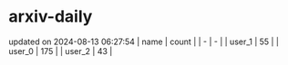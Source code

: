 # arxiv-daily
updated on 2024-08-13 06:27:54
| name | count |
| - | - |
| user_1 | 55 |
| user_0 | 175 |
| user_2 | 43 |
